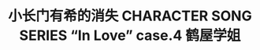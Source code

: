 ---
logo: images/music/小长门有希的消失CHARACTERSONGSERIESInLovecase4鹤屋学姐.jpg
title: 小长门有希的消失 CHARACTER SONG SERIES “In Love” case.4 鹤屋学姐
subTitle: TV《小长门有希的消失》中鹤屋学姐（CV.松冈由贵）的角色歌，由Lantis于2015年6月24日发售

category: 音乐

hasResource: true
downloadList:
  - intro: mp3
    size: 66.7MB
    link: 
  - intro: 云盘 提取码:ms7p
    size: 66.7MB
    link: https://pan.baidu.com/s/16FU8MmFpXkK6z0BMaQ_I7Q

downloadContent: |
  TV《小长门有希的消失》中鹤屋学姐（CV.松冈由贵）的角色歌，由Lantis于2015年6月24日发售。<br>
  收录曲：<br>
  1．愛の門番EXTRA？<br>
  作詞：畑 亜貴　作曲・編曲：河田貴央 歌：鶴屋さん（cv.松岡由貴）<br>
  2．福が来たりて風が吹く<br>
  作詞：畑 亜貴　作曲・編曲：山元祐介 歌：鶴屋さん（cv.松岡由貴）<br>
  3．フレ降レミライ（鶴屋さんver.）<br>
  4．愛の門番EXTRA（off vocal）<br>
  5．福が来たりて風が吹く（off vocal）
---